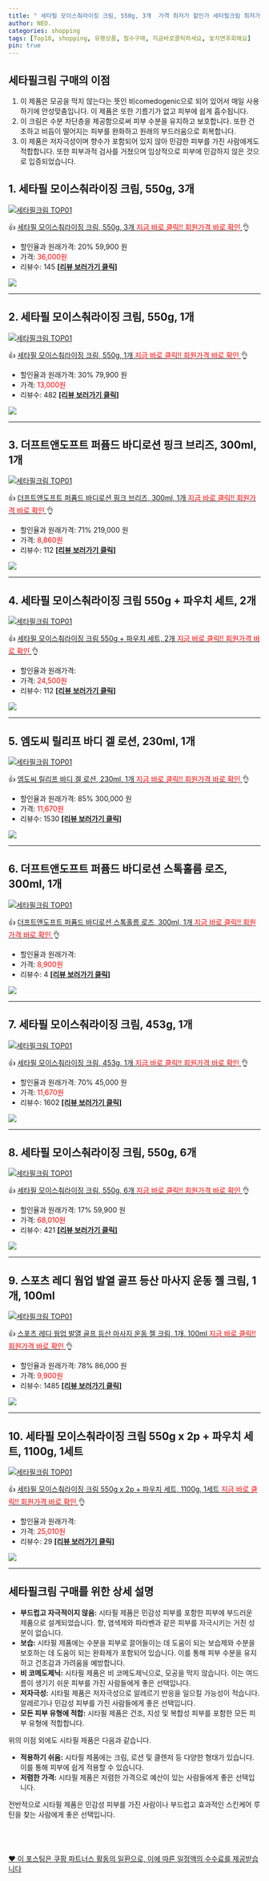 ```yaml
---
title: " 세타필 모이스춰라이징 크림, 550g, 3개  가격 최저가 할인가 세타필크림 최저가 추천 제품 비교"
author: NEO.
categories: shopping
tags: [Top10, shopping, 유행상품, 필수구매, 지금바로클릭하세요, 놓치면후회해요]
pin: true
---
```

## 세타필크림 구매의 이점
1. 이 제품은 모공을 막지 않는다는 뜻인 비comedogenic으로 되어 있어서 매일 사용하기에 안성맞춤입니다. 이 제품은 또한 기름기가 없고 피부에 쉽게 흡수됩니다.
2. 이 크림은 수분 차단층을 제공함으로써 피부 수분을 유지하고 보호합니다. 또한 건조하고 비듬이 떨어지는 피부를 완화하고 원래의 부드러움으로 회복합니다.
3. 이 제품은 저자극성이며 향수가 포함되어 있지 않아 민감한 피부를 가진 사람에게도 적합합니다. 또한 피부과적 검사를 거쳤으며 임상적으로 피부에 민감하지 않은 것으로 입증되었습니다.

   

## 1.  세타필 모이스춰라이징 크림, 550g, 3개 

[![세타필크림 TOP01](https://thumbnail10.coupangcdn.com/thumbnails/remote/490x490ex/image/retail/images/7983892822679265-64623167-92a9-41be-a531-d73ed32323eb.jpg)](https://link.coupang.com/re/AFFSDP?lptag=AF3617701&subid=GithubCoopas&pageKey=6453223223&traceid=V0-153&itemId=15745599075&vendorItemId=84656628737)


👍 [ 세타필 모이스춰라이징 크림, 550g, 3개  <font color=red> 지금 바로 클릭!! 회원가격 바로 확인 </font> ](https://link.coupang.com/re/AFFSDP?lptag=AF3617701&subid=GithubCoopas&pageKey=6453223223&traceid=V0-153&itemId=15745599075&vendorItemId=84656628737) 👌 


- 할인율과 원래가격: 20%  59,900   원
- 가격: <span style='color:red'>36,000원</span>
- 리뷰수: 145  [**[리뷰 보러가기 클릭]**](https://link.coupang.com/re/AFFSDP?lptag=AF3617701&subid=GithubCoopas&pageKey=6453223223&traceid=V0-153&itemId=15745599075&vendorItemId=84656628737)

[![](/discount_price.png)](https://link.coupang.com/re/AFFSDP?lptag=AF3617701&subid=GithubCoopas&pageKey=6453223223&traceid=V0-153&itemId=15745599075&vendorItemId=84656628737)

---


   

## 2.  세타필 모이스춰라이징 크림, 550g, 1개 

[![세타필크림 TOP01](https://thumbnail7.coupangcdn.com/thumbnails/remote/490x490ex/image/retail/images/544082951406698-0e9dc25f-dd03-4da4-bcd4-ddc11768a4fc.jpg)](https://link.coupang.com/re/AFFSDP?lptag=AF3617701&subid=GithubCoopas&pageKey=6453223223&traceid=V0-153&itemId=14017346930&vendorItemId=80519514869)


👍 [ 세타필 모이스춰라이징 크림, 550g, 1개  <font color=red> 지금 바로 클릭!! 회원가격 바로 확인 </font> ](https://link.coupang.com/re/AFFSDP?lptag=AF3617701&subid=GithubCoopas&pageKey=6453223223&traceid=V0-153&itemId=14017346930&vendorItemId=80519514869) 👌 


- 할인율과 원래가격: 30%  79,900   원
- 가격: <span style='color:red'>13,000원</span>
- 리뷰수: 482  [**[리뷰 보러가기 클릭]**](https://link.coupang.com/re/AFFSDP?lptag=AF3617701&subid=GithubCoopas&pageKey=6453223223&traceid=V0-153&itemId=14017346930&vendorItemId=80519514869)

[![](/discount_price.png)](https://link.coupang.com/re/AFFSDP?lptag=AF3617701&subid=GithubCoopas&pageKey=6453223223&traceid=V0-153&itemId=14017346930&vendorItemId=80519514869)

---


   

## 3.  더프트앤도프트 퍼퓸드 바디로션 핑크 브리즈, 300ml, 1개 

[![세타필크림 TOP01](https://thumbnail9.coupangcdn.com/thumbnails/remote/490x490ex/image/retail/images/7963132668136643-05691b62-de63-4c28-87e4-fd33d267c28d.jpg)](https://link.coupang.com/re/AFFSDP?lptag=AF3617701&subid=GithubCoopas&pageKey=6743882091&traceid=V0-153&itemId=5401748025&vendorItemId=72701730105)


👍 [ 더프트앤도프트 퍼퓸드 바디로션 핑크 브리즈, 300ml, 1개  <font color=red> 지금 바로 클릭!! 회원가격 바로 확인 </font> ](https://link.coupang.com/re/AFFSDP?lptag=AF3617701&subid=GithubCoopas&pageKey=6743882091&traceid=V0-153&itemId=5401748025&vendorItemId=72701730105) 👌 


- 할인율과 원래가격: 71%  219,000   원
- 가격: <span style='color:red'>8,860원</span>
- 리뷰수: 112  [**[리뷰 보러가기 클릭]**](https://link.coupang.com/re/AFFSDP?lptag=AF3617701&subid=GithubCoopas&pageKey=6743882091&traceid=V0-153&itemId=5401748025&vendorItemId=72701730105)

[![](/discount_price.png)](https://link.coupang.com/re/AFFSDP?lptag=AF3617701&subid=GithubCoopas&pageKey=6743882091&traceid=V0-153&itemId=5401748025&vendorItemId=72701730105)

---


   

## 4.  세타필 모이스춰라이징 크림 550g + 파우치 세트, 2개 

[![세타필크림 TOP01](https://thumbnail9.coupangcdn.com/thumbnails/remote/490x490ex/image/retail/images/1669368159445755-990916cd-e63b-4556-b9ad-0c807ea69b5d.jpg)](https://link.coupang.com/re/AFFSDP?lptag=AF3617701&subid=GithubCoopas&pageKey=6453223223&traceid=V0-153&itemId=18173726653&vendorItemId=85072868216)


👍 [ 세타필 모이스춰라이징 크림 550g + 파우치 세트, 2개  <font color=red> 지금 바로 클릭!! 회원가격 바로 확인 </font> ](https://link.coupang.com/re/AFFSDP?lptag=AF3617701&subid=GithubCoopas&pageKey=6453223223&traceid=V0-153&itemId=18173726653&vendorItemId=85072868216) 👌 


- 할인율과 원래가격: 
- 가격: <span style='color:red'>24,500원</span>
- 리뷰수: 112  [**[리뷰 보러가기 클릭]**](https://link.coupang.com/re/AFFSDP?lptag=AF3617701&subid=GithubCoopas&pageKey=6453223223&traceid=V0-153&itemId=18173726653&vendorItemId=85072868216)

[![](/discount_price.png)](https://link.coupang.com/re/AFFSDP?lptag=AF3617701&subid=GithubCoopas&pageKey=6453223223&traceid=V0-153&itemId=18173726653&vendorItemId=85072868216)

---


   

## 5.  엠도씨 릴리프 바디 겔 로션, 230ml, 1개 

[![세타필크림 TOP01](https://thumbnail6.coupangcdn.com/thumbnails/remote/490x490ex/image/retail/images/2019/11/11/17/5/a673b3ff-ab3c-4959-b3b0-9850b94c9258.jpg)](https://link.coupang.com/re/AFFSDP?lptag=AF3617701&subid=GithubCoopas&pageKey=337050293&traceid=V0-153&itemId=1075072555&vendorItemId=5569157824)


👍 [ 엠도씨 릴리프 바디 겔 로션, 230ml, 1개  <font color=red> 지금 바로 클릭!! 회원가격 바로 확인 </font> ](https://link.coupang.com/re/AFFSDP?lptag=AF3617701&subid=GithubCoopas&pageKey=337050293&traceid=V0-153&itemId=1075072555&vendorItemId=5569157824) 👌 


- 할인율과 원래가격: 85%  300,000   원
- 가격: <span style='color:red'>11,670원</span>
- 리뷰수: 1530  [**[리뷰 보러가기 클릭]**](https://link.coupang.com/re/AFFSDP?lptag=AF3617701&subid=GithubCoopas&pageKey=337050293&traceid=V0-153&itemId=1075072555&vendorItemId=5569157824)

[![](/discount_price.png)](https://link.coupang.com/re/AFFSDP?lptag=AF3617701&subid=GithubCoopas&pageKey=337050293&traceid=V0-153&itemId=1075072555&vendorItemId=5569157824)

---


   

## 6.  더프트앤도프트 퍼퓸드 바디로션 스톡홀름 로즈, 300ml, 1개 

[![세타필크림 TOP01](https://thumbnail6.coupangcdn.com/thumbnails/remote/490x490ex/image/retail/images/7963199038758286-2972dc8c-8211-4799-ac94-42805952e974.jpg)](https://link.coupang.com/re/AFFSDP?lptag=AF3617701&subid=GithubCoopas&pageKey=4500496566&traceid=V0-153&itemId=5401750494&vendorItemId=72701730725)


👍 [ 더프트앤도프트 퍼퓸드 바디로션 스톡홀름 로즈, 300ml, 1개  <font color=red> 지금 바로 클릭!! 회원가격 바로 확인 </font> ](https://link.coupang.com/re/AFFSDP?lptag=AF3617701&subid=GithubCoopas&pageKey=4500496566&traceid=V0-153&itemId=5401750494&vendorItemId=72701730725) 👌 


- 할인율과 원래가격: 
- 가격: <span style='color:red'>8,900원</span>
- 리뷰수: 4  [**[리뷰 보러가기 클릭]**](https://link.coupang.com/re/AFFSDP?lptag=AF3617701&subid=GithubCoopas&pageKey=4500496566&traceid=V0-153&itemId=5401750494&vendorItemId=72701730725)

[![](/discount_price.png)](https://link.coupang.com/re/AFFSDP?lptag=AF3617701&subid=GithubCoopas&pageKey=4500496566&traceid=V0-153&itemId=5401750494&vendorItemId=72701730725)

---


   

## 7.  세타필 모이스춰라이징 크림, 453g, 1개 

[![세타필크림 TOP01](https://thumbnail8.coupangcdn.com/thumbnails/remote/490x490ex/image/retail/images/2025188293739390-1dcaf0b8-8664-4441-864d-71610312a388.jpg)](https://link.coupang.com/re/AFFSDP?lptag=AF3617701&subid=GithubCoopas&pageKey=6453223223&traceid=V0-153&itemId=13261817474&vendorItemId=80519500808)


👍 [ 세타필 모이스춰라이징 크림, 453g, 1개  <font color=red> 지금 바로 클릭!! 회원가격 바로 확인 </font> ](https://link.coupang.com/re/AFFSDP?lptag=AF3617701&subid=GithubCoopas&pageKey=6453223223&traceid=V0-153&itemId=13261817474&vendorItemId=80519500808) 👌 


- 할인율과 원래가격: 70%  45,000   원
- 가격: <span style='color:red'>11,670원</span>
- 리뷰수: 1602  [**[리뷰 보러가기 클릭]**](https://link.coupang.com/re/AFFSDP?lptag=AF3617701&subid=GithubCoopas&pageKey=6453223223&traceid=V0-153&itemId=13261817474&vendorItemId=80519500808)

[![](/discount_price.png)](https://link.coupang.com/re/AFFSDP?lptag=AF3617701&subid=GithubCoopas&pageKey=6453223223&traceid=V0-153&itemId=13261817474&vendorItemId=80519500808)

---


   

## 8.  세타필 모이스춰라이징 크림, 550g, 6개 

[![세타필크림 TOP01](https://thumbnail10.coupangcdn.com/thumbnails/remote/490x490ex/image/retail/images/5c586d84-8f72-4332-ba92-837af617a7f84444274507458238683.png)](https://link.coupang.com/re/AFFSDP?lptag=AF3617701&subid=GithubCoopas&pageKey=6453223223&traceid=V0-153&itemId=18173731651&vendorItemId=85322991246)


👍 [ 세타필 모이스춰라이징 크림, 550g, 6개  <font color=red> 지금 바로 클릭!! 회원가격 바로 확인 </font> ](https://link.coupang.com/re/AFFSDP?lptag=AF3617701&subid=GithubCoopas&pageKey=6453223223&traceid=V0-153&itemId=18173731651&vendorItemId=85322991246) 👌 


- 할인율과 원래가격: 17%  59,900   원
- 가격: <span style='color:red'>68,010원</span>
- 리뷰수: 421  [**[리뷰 보러가기 클릭]**](https://link.coupang.com/re/AFFSDP?lptag=AF3617701&subid=GithubCoopas&pageKey=6453223223&traceid=V0-153&itemId=18173731651&vendorItemId=85322991246)

[![](/discount_price.png)](https://link.coupang.com/re/AFFSDP?lptag=AF3617701&subid=GithubCoopas&pageKey=6453223223&traceid=V0-153&itemId=18173731651&vendorItemId=85322991246)

---


   

## 9.  스포츠 레디 웜업 발열 골프 등산 마사지 운동 젤 크림, 1개, 100ml 

[![세타필크림 TOP01](https://thumbnail6.coupangcdn.com/thumbnails/remote/490x490ex/image/vendor_inventory/a29b/77791230416ab8ff940c6195ceffd8b467f7ef6f6ff4bb94d153e6510398.jpg)](https://link.coupang.com/re/AFFSDP?lptag=AF3617701&subid=GithubCoopas&pageKey=7700306703&traceid=V0-153&itemId=20687442165&vendorItemId=87759165997)


👍 [ 스포츠 레디 웜업 발열 골프 등산 마사지 운동 젤 크림, 1개, 100ml  <font color=red> 지금 바로 클릭!! 회원가격 바로 확인 </font> ](https://link.coupang.com/re/AFFSDP?lptag=AF3617701&subid=GithubCoopas&pageKey=7700306703&traceid=V0-153&itemId=20687442165&vendorItemId=87759165997) 👌 


- 할인율과 원래가격: 78%  86,000   원
- 가격: <span style='color:red'>9,900원</span>
- 리뷰수: 1485  [**[리뷰 보러가기 클릭]**](https://link.coupang.com/re/AFFSDP?lptag=AF3617701&subid=GithubCoopas&pageKey=7700306703&traceid=V0-153&itemId=20687442165&vendorItemId=87759165997)

[![](/discount_price.png)](https://link.coupang.com/re/AFFSDP?lptag=AF3617701&subid=GithubCoopas&pageKey=7700306703&traceid=V0-153&itemId=20687442165&vendorItemId=87759165997)

---


   

## 10.  세타필 모이스춰라이징 크림 550g x 2p + 파우치 세트, 1100g, 1세트 

[![세타필크림 TOP01](https://thumbnail10.coupangcdn.com/thumbnails/remote/490x490ex/image/rs_quotation_api/xogcrbqp/19b1e49a93de44f5be61bbd87dcad84b.png)](https://link.coupang.com/re/AFFSDP?lptag=AF3617701&subid=GithubCoopas&pageKey=7544129169&traceid=V0-153&itemId=19838938390&vendorItemId=86940517389)


👍 [ 세타필 모이스춰라이징 크림 550g x 2p + 파우치 세트, 1100g, 1세트  <font color=red> 지금 바로 클릭!! 회원가격 바로 확인 </font> ](https://link.coupang.com/re/AFFSDP?lptag=AF3617701&subid=GithubCoopas&pageKey=7544129169&traceid=V0-153&itemId=19838938390&vendorItemId=86940517389) 👌 


- 할인율과 원래가격: 
- 가격: <span style='color:red'>25,010원</span>
- 리뷰수: 29  [**[리뷰 보러가기 클릭]**](https://link.coupang.com/re/AFFSDP?lptag=AF3617701&subid=GithubCoopas&pageKey=7544129169&traceid=V0-153&itemId=19838938390&vendorItemId=86940517389)

[![](/discount_price.png)](https://link.coupang.com/re/AFFSDP?lptag=AF3617701&subid=GithubCoopas&pageKey=7544129169&traceid=V0-153&itemId=19838938390&vendorItemId=86940517389)

---
## 세타필크림 구매를 위한 상세 설명
* **부드럽고 자극적이지 않음:** 시타필 제품은 민감성 피부를 포함한 피부에 부드러운 제품으로 설계되었습니다. 향, 염색제와 파라벤과 같은 피부를 자극시키는 거친 성분이 없습니다.
* **보습:** 시타필 제품에는 수분을 피부로 끌어들이는 데 도움이 되는 보습제와 수분을 보호하는 데 도움이 되는 완화제가 포함되어 있습니다. 이를 통해 피부 수분을 유지하고 건조감과 가려움을 예방합니다.
* **비 코메도제닉:** 시타필 제품은 비 코메도제닉으로, 모공을 막지 않습니다. 이는 여드름이 생기기 쉬운 피부를 가진 사람들에게 좋은 선택입니다.
* **저자극성:** 시타필 제품은 저자극성으로 알레르기 반응을 일으킬 가능성이 적습니다. 알레르기나 민감성 피부를 가진 사람들에게 좋은 선택입니다.
* **모든 피부 유형에 적합:** 시타필 제품은 건조, 지성 및 복합성 피부를 포함한 모든 피부 유형에 적합합니다.

위의 이점 외에도 시타필 제품은 다음과 같습니다.

* **적용하기 쉬움:** 시타필 제품에는 크림, 로션 및 클렌저 등 다양한 형태가 있습니다. 이를 통해 피부에 쉽게 적용할 수 있습니다.
* **저렴한 가격:** 시타필 제품은 저렴한 가격으로 예산이 있는 사람들에게 좋은 선택입니다.

전반적으로 시타필 제품은 민감성 피부를 가진 사람이나 부드럽고 효과적인 스킨케어 루틴을 찾는 사람에게 좋은 선택입니다.<br><br><br><br><br> [ ❤  이 포스팅은 쿠팡 파트너스 활동의 일환으로, 이에 따른 일정액의 수수료를 제공받습니다](https://link.coupang.com/a/bcEFyh)
